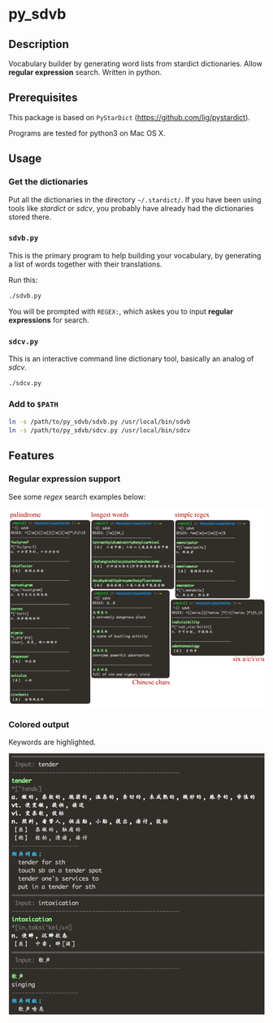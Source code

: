 # py_sdvb

## Description

Vocabulary builder by generating word lists from stardict dictionaries.  Allow
**regular expression** search.  Written in python.


## Prerequisites

This package is based on `PyStarDict` (https://github.com/lig/pystardict).

Programs are tested for python3 on Mac OS X.


## Usage

### Get the dictionaries

Put all the dictionaries in the directory `~/.stardict/`.  If you have been
using tools like *stardict* or *sdcv*, you probably have already had the
dictionaries stored there.

### `sdvb.py`

This is the primary program to help building your vocabulary, by generating a
list of words together with their translations.

Run this:
```bash
./sdvb.py
```
You will be prompted with `REGEX:`, which askes you to input **regular
expressions** for search.


### `sdcv.py`

This is an interactive command line dictionary tool, basically an analog of
*sdcv*.

```bash
./sdcv.py
```

### Add to `$PATH`

```bash
ln -s /path/to/py_sdvb/sdvb.py /usr/local/bin/sdvb
ln -s /path/to/py_sdvb/sdcv.py /usr/local/bin/sdcv
```


## Features

### Regular expression support

See some *regex* search examples below:

![Regex support.](/images/regex.png)

### Colored output

Keywords are highlighted.

<img src="/images/coloroutput.png"  width="800">


